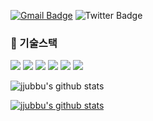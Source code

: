 

[![Gmail Badge](https://img.shields.io/badge/hogugugut4102.off@gmail.com-d14836?style=flat-square&logo=Gmail&logoColor=white&link=mailto:hogugugut4102.off@gmail.com)](mailto:hogugugut4102.off@gmail.com)
![Twitter Badge](https://img.shields.io/twitter/url?style=social&url=https%3A%2F%2Ftwitter.com%2Fjjyabbu4244)


###  🔌 기술스택
<img src="https://img.shields.io/badge/html-E34F26?style=for-the-badge&logo=html5&logoColor=white"> <img src="https://img.shields.io/badge/css-1572B6?style=for-the-badge&logo=css3&logoColor=white">
<img src="https://img.shields.io/badge/javascript-F7DF1E?style=for-the-badge&logo=javascript&logoColor=black">
<img src="https://img.shields.io/badge/jquery-0769AD?style=for-the-badge&logo=jquery&logoColor=white">
<img src="https://img.shields.io/badge/react-61DAFB?style=for-the-badge&logo=react&logoColor=black">
<img src="https://img.shields.io/badge/vue3-4FC08D?style=for-the-badge&logo=vue.js&logoColor=black">


![jjubbu's github stats](https://github-readme-stats.vercel.app/api?username=jjubbu&theme=swift&show_icons=true)

[![jjubbu's github stats](https://github-readme-stats.vercel.app/api/top-langs/?username=jjubbu&show_icons=true&hide_border=true&theme=swift&layout=compact)](https://github.com/jjubbu)
